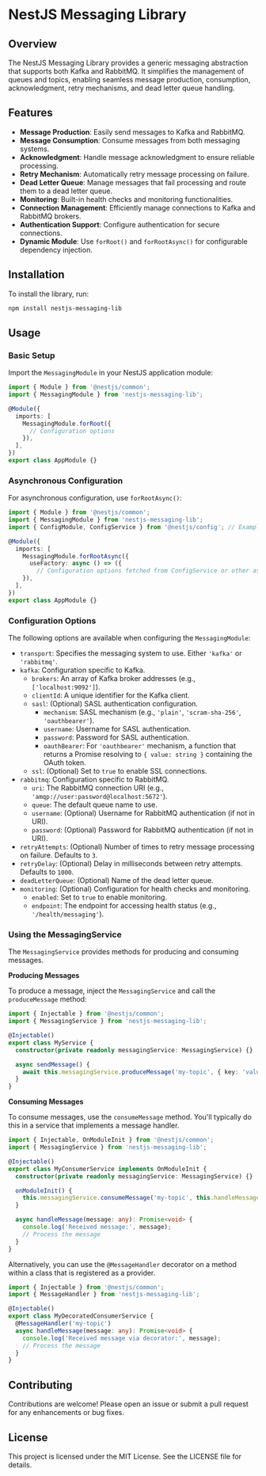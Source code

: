 # NestJS Messaging Library

## Overview

The NestJS Messaging Library provides a generic messaging abstraction that supports both Kafka and RabbitMQ. It simplifies the management of queues and topics, enabling seamless message production, consumption, acknowledgment, retry mechanisms, and dead letter queue handling.

## Features

- **Message Production**: Easily send messages to Kafka and RabbitMQ.
- **Message Consumption**: Consume messages from both messaging systems.
- **Acknowledgment**: Handle message acknowledgment to ensure reliable processing.
- **Retry Mechanism**: Automatically retry message processing on failure.
- **Dead Letter Queue**: Manage messages that fail processing and route them to a dead letter queue.
- **Monitoring**: Built-in health checks and monitoring functionalities.
- **Connection Management**: Efficiently manage connections to Kafka and RabbitMQ brokers.
- **Authentication Support**: Configure authentication for secure connections.
- **Dynamic Module**: Use `forRoot()` and `forRootAsync()` for configurable dependency injection.

## Installation

To install the library, run:

```bash
npm install nestjs-messaging-lib
```

## Usage

### Basic Setup

Import the `MessagingModule` in your NestJS application module:

```typescript
import { Module } from '@nestjs/common';
import { MessagingModule } from 'nestjs-messaging-lib';

@Module({
  imports: [
    MessagingModule.forRoot({
      // Configuration options
    }),
  ],
})
export class AppModule {}
```

### Asynchronous Configuration

For asynchronous configuration, use `forRootAsync()`:

```typescript
import { Module } from '@nestjs/common';
import { MessagingModule } from 'nestjs-messaging-lib';
import { ConfigModule, ConfigService } from '@nestjs/config'; // Example using ConfigService

@Module({
  imports: [
    MessagingModule.forRootAsync({
      useFactory: async () => ({
        // Configuration options fetched from ConfigService or other async sources
    }),
  ],
})
export class AppModule {}
```

### Configuration Options

The following options are available when configuring the `MessagingModule`:

*   `transport`: Specifies the messaging system to use. Either `'kafka'` or `'rabbitmq'`.
*   `kafka`: Configuration specific to Kafka.
    *   `brokers`: An array of Kafka broker addresses (e.g., `['localhost:9092']`).
    *   `clientId`: A unique identifier for the Kafka client.
    *   `sasl`: (Optional) SASL authentication configuration.
        *   `mechanism`: SASL mechanism (e.g., `'plain'`, `'scram-sha-256'`, `'oauthbearer'`).
        *   `username`: Username for SASL authentication.
        *   `password`: Password for SASL authentication.
        *   `oauthBearer`: For `'oauthbearer'` mechanism, a function that returns a Promise resolving to `{ value: string }` containing the OAuth token.
    *   `ssl`: (Optional) Set to `true` to enable SSL connections.
*   `rabbitmq`: Configuration specific to RabbitMQ.
    *   `uri`: The RabbitMQ connection URI (e.g., `'amqp://user:password@localhost:5672'`).
    *   `queue`: The default queue name to use.
    *   `username`: (Optional) Username for RabbitMQ authentication (if not in URI).
    *   `password`: (Optional) Password for RabbitMQ authentication (if not in URI).
*   `retryAttempts`: (Optional) Number of times to retry message processing on failure. Defaults to `3`.
*   `retryDelay`: (Optional) Delay in milliseconds between retry attempts. Defaults to `1000`.
*   `deadLetterQueue`: (Optional) Name of the dead letter queue.
*   `monitoring`: (Optional) Configuration for health checks and monitoring.
    *   `enabled`: Set to `true` to enable monitoring.
    *   `endpoint`: The endpoint for accessing health status (e.g., `'/health/messaging'`).

### Using the MessagingService

The `MessagingService` provides methods for producing and consuming messages.

**Producing Messages**

To produce a message, inject the `MessagingService` and call the `produceMessage` method:

```typescript
import { Injectable } from '@nestjs/common';
import { MessagingService } from 'nestjs-messaging-lib';

@Injectable()
export class MyService {
  constructor(private readonly messagingService: MessagingService) {}

  async sendMessage() {
    await this.messagingService.produceMessage('my-topic', { key: 'value' });
  }
}
```

**Consuming Messages**

To consume messages, use the `consumeMessage` method. You'll typically do this in a service that implements a message handler.

```typescript
import { Injectable, OnModuleInit } from '@nestjs/common';
import { MessagingService } from 'nestjs-messaging-lib';

@Injectable()
export class MyConsumerService implements OnModuleInit {
  constructor(private readonly messagingService: MessagingService) {}

  onModuleInit() {
    this.messagingService.consumeMessage('my-topic', this.handleMessage.bind(this));
  }

  async handleMessage(message: any): Promise<void> {
    console.log('Received message:', message);
    // Process the message
  }
}
```

Alternatively, you can use the `@MessageHandler` decorator on a method within a class that is registered as a provider.

```typescript
import { Injectable } from '@nestjs/common';
import { MessageHandler } from 'nestjs-messaging-lib';

@Injectable()
export class MyDecoratedConsumerService {
  @MessageHandler('my-topic')
  async handleMessage(message: any): Promise<void> {
    console.log('Received message via decorator:', message);
    // Process the message
  }
}
```

## Contributing

Contributions are welcome! Please open an issue or submit a pull request for any enhancements or bug fixes.

## License

This project is licensed under the MIT License. See the LICENSE file for details.